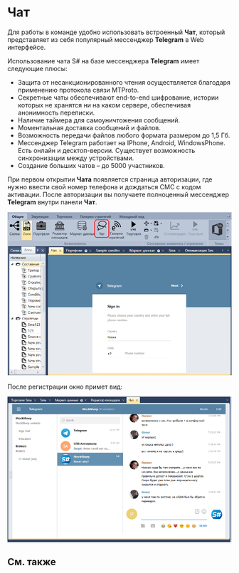 # Чат

Для работы в команде удобно использовать встроенный **Чат**, который представляет из себя популярный мессенджер **Telegram** в Web интерфейсе.

Использование чата S\# на базе мессенджера **Telegram** имеет следующие плюсы:

- Защита от несанкционированного чтения осуществляется благодаря применению протокола связи MTProto.
- Секретные чаты обеспечивают end\-to\-end шифрование, истории которых не хранятся ни на каком сервере, обеспечивая анонимность переписки.
- Наличие таймера для самоуничтожения сообщений.
- Моментальная доставка сообщений и файлов.
- Возможность передачи файлов любого формата размером до 1,5 Гб.
- Мессенджер Telegram работает на IPhone, Android, WindowsPhone. Есть онлайн и десктоп\-версии. Существует возможность синхронизации между устройствами.
- Создание больших чатов – до 5000 участников.

При первом открытии **Чата** появляется страница авторизации, где нужно ввести свой номер телефона и дождаться СМС с кодом активации. После авторизации вы получаете полноценный мессенджер **Telegram** внутри панели **Чат**.

![Designer Chat](../images/Designer_Chat.png)

После регистрации окно примет вид:

![Designer Chat 00](../images/Designer_Chat_00.png)

## См. также
